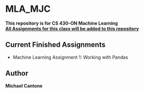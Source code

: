 # MLA_MJC
**This repository is for CS 430-ON Machine Learning**<br>
<ins>**All Assignments for this class will be added to this repository**</ins>
## Current Finished Assignments
- Machine Learning Assignment 1: Working with Pandas
## Author
**Michael Cantone**
